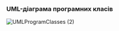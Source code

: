 ### UML-діаграма програмних класів


![UMLProgramClasses (2)](https://user-images.githubusercontent.com/79908409/195727593-a145f789-ead4-4331-8b5b-c17d17bb728b.jpg)
